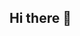 ## Hi there 👋

<!--
**samirasoares2009/samirasoares2009** is a ✨ _special_ ✨ repository because its `README.md` (this file) appears on your GitHub profile.
algumas sugestoẽs para começar

- 🔭 Atualmente estou trabalhando em atendimento
- 🌱 Atualmente estou aprendendo manuntenção de computadores
- 👯 Procuro colaborar em equipe e com os meus amigos
- 🤔 Estou procurando ajuda com socializar com pessoas
- 💬 Pergunte-me sobre coisas que eu gosto de fazer
- 📫 Como entrar em contato comigo: pelas minhas redes sociais (@samywz._)
- 😄 Pronomes: ela/dela
- ⚡ Curiosidade: sou uma pessoa paciente, gosto de ajudar as pessoas e procurar entender os seus problemas
-->
